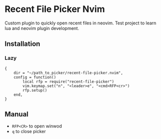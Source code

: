 # Recent File Picker Nvim
Custom plugin to quickly open recent files in neovim.
Test project to learn lua and neovim plugin development.

## Installation

### Lazy
```
{
    dir = "~/path_to_picker/recent-file-picker.nvim",
    config = function()
        local rfp = require("recent-file-picker")
        vim.keymap.set("n", "<leader>e", "<cmd>RFP<cr>")
        rfp.setup()
    end,
}
```

## Manual
* `RFP<CR>` to open winwod
* `q` to close picker
